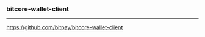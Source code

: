 ### bitcore-wallet-client 
---
https://github.com/bitpay/bitcore-wallet-client

```
```

```
```

```
```



